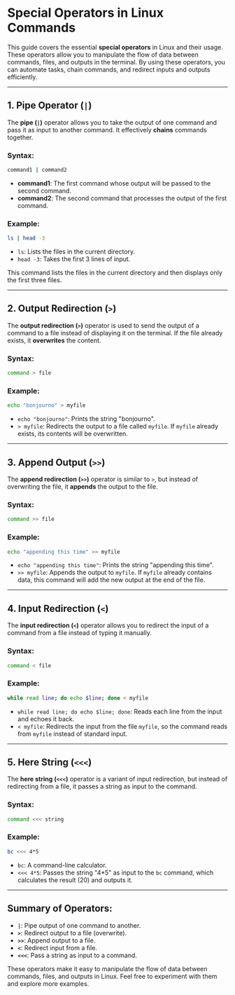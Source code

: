 # Special Operators in Linux Commands

This guide covers the essential **special operators** in Linux and their usage. These operators allow you to manipulate the flow of data between commands, files, and outputs in the terminal. By using these operators, you can automate tasks, chain commands, and redirect inputs and outputs efficiently.


---

## 1. Pipe Operator (`|`)

The **pipe (`|`)** operator allows you to take the output of one command and pass it as input to another command. It effectively **chains** commands together.

### Syntax:
```bash
command1 | command2
```
- **command1**: The first command whose output will be passed to the second command.
- **command2**: The second command that processes the output of the first command.

### Example:
```bash
ls | head -3
```
- `ls`: Lists the files in the current directory.
- `head -3`: Takes the first 3 lines of input.

This command lists the files in the current directory and then displays only the first three files.

---

## 2. Output Redirection (`>`)

The **output redirection (`>`)** operator is used to send the output of a command to a file instead of displaying it on the terminal. If the file already exists, it **overwrites** the content.

### Syntax:
```bash
command > file
```

### Example:
```bash
echo "bonjourno" > myfile
```
- `echo "bonjourno"`: Prints the string "bonjourno".
- `> myfile`: Redirects the output to a file called `myfile`. If `myfile` already exists, its contents will be overwritten.

---

## 3. Append Output (`>>`)

The **append redirection (`>>`)** operator is similar to `>`, but instead of overwriting the file, it **appends** the output to the file.

### Syntax:
```bash
command >> file
```

### Example:
```bash
echo "appending this time" >> myfile
```
- `echo "appending this time"`: Prints the string "appending this time".
- `>> myfile`: Appends the output to `myfile`. If `myfile` already contains data, this command will add the new output at the end of the file.

---

## 4. Input Redirection (`<`)

The **input redirection (`<`)** operator allows you to redirect the input of a command from a file instead of typing it manually.

### Syntax:
```bash
command < file
```

### Example:
```bash
while read line; do echo $line; done < myfile
```
- `while read line; do echo $line; done`: Reads each line from the input and echoes it back.
- `< myfile`: Redirects the input from the file `myfile`, so the command reads from `myfile` instead of standard input.

---

## 5. Here String (`<<<`)

The **here string (`<<<`)** operator is a variant of input redirection, but instead of redirecting from a file, it passes a string as input to the command.

### Syntax:
```bash
command <<< string
```

### Example:
```bash
bc <<< 4*5
```
- `bc`: A command-line calculator.
- `<<< 4*5`: Passes the string "4*5" as input to the `bc` command, which calculates the result (20) and outputs it.

---

## Summary of Operators:

- **`|`**: Pipe output of one command to another.
- **`>`**: Redirect output to a file (overwrite).
- **`>>`**: Append output to a file.
- **`<`**: Redirect input from a file.
- **`<<<`**: Pass a string as input to a command.

These operators make it easy to manipulate the flow of data between commands, files, and outputs in Linux. Feel free to experiment with them and explore more examples.
